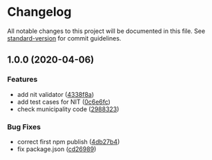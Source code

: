 # Changelog

All notable changes to this project will be documented in this file. See [standard-version](https://github.com/conventional-changelog/standard-version) for commit guidelines.

## 1.0.0 (2020-04-06)

### Features

- add nit validator ([4338f8a](https://github.com/jonathanpalma/sivar-utils/commit/4338f8aae57c29abc3cd157c252b23e451c9e3a5))
- add test cases for NIT ([0c6e6fc](https://github.com/jonathanpalma/sivar-utils/commit/0c6e6fc58edaf6ee0df251e1c363304a864ee727))
- check municipality code ([2988323](https://github.com/jonathanpalma/sivar-utils/commit/29883235fa5f18a4a12b68fc595e2ed5c8a05ca0))

### Bug Fixes

- correct first npm publish ([4db27b4](https://github.com/jonathanpalma/sivar-utils/commit/4db27b43e761c7f4427895e67688cb675b30cab3))
- fix package.json ([cd26989](https://github.com/jonathanpalma/sivar-utils/commit/cd26989b6c0541911fcfc0951c6b19741fade4c5))
